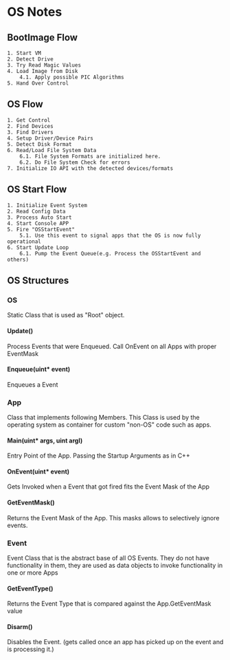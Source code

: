 # OS Notes

## BootImage Flow
	1. Start VM
	2. Detect Drive
	3. Try Read Magic Values
	4. Load Image from Disk
		4.1. Apply possible PIC Algorithms
	5. Hand Over Control

## OS Flow
	1. Get Control
	2. Find Devices
	3. Find Drivers
	4. Setup Driver/Device Pairs
	5. Detect Disk Format
	6. Read/Load File System Data
		6.1. File System Formats are initialized here.
		6.2. Do File System Check for errors
	7. Initialize IO API with the detected devices/formats

## OS Start Flow
	1. Initialize Event System
	2. Read Config Data
	3. Process Auto Start
	4. Start Console APP
	5. Fire "OSStartEvent"
		5.1. Use this event to signal apps that the OS is now fully operational
	6. Start Update Loop
		6.1. Pump the Event Queue(e.g. Process the OSStartEvent and others)

## OS Structures
### OS
Static Class that is used as "Root" object.

#### Update()
Process Events that were Enqueued. 
Call OnEvent on all Apps with proper EventMask
#### Enqueue(uint* event)
Enqueues a Event

### App
Class that implements following Members.
This Class is used by the operating system as container for custom "non-OS" code such as apps.
#### Main(uint* args, uint argl)
Entry Point of the App. Passing the Startup Arguments as in C++
#### OnEvent(uint* event)
Gets Invoked when a Event that got fired fits the Event Mask of the App
#### GetEventMask()
Returns the Event Mask of the App.
This masks allows to selectively ignore events.
### Event
Event Class that is the abstract base of all OS Events.
They do not have functionality in them, they are used as data objects to invoke functionality in one or more Apps
#### GetEventType()
Returns the Event Type that is compared against the App.GetEventMask value
#### Disarm()
Disables the Event.
(gets called once an app has picked up on the event and is processing it.)